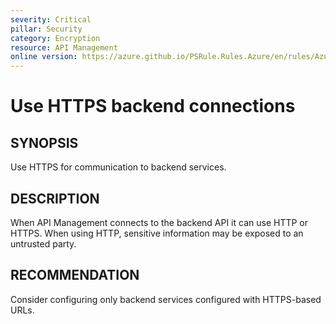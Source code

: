 ```yaml
---
severity: Critical
pillar: Security
category: Encryption
resource: API Management
online version: https://azure.github.io/PSRule.Rules.Azure/en/rules/Azure.APIM.HTTPBackend/
---
```


# Use HTTPS backend connections

## SYNOPSIS

Use HTTPS for communication to backend services.

## DESCRIPTION

When API Management connects to the backend API it can use HTTP or HTTPS.
When using HTTP, sensitive information may be exposed to an untrusted party.

## RECOMMENDATION

Consider configuring only backend services configured with HTTPS-based URLs.
